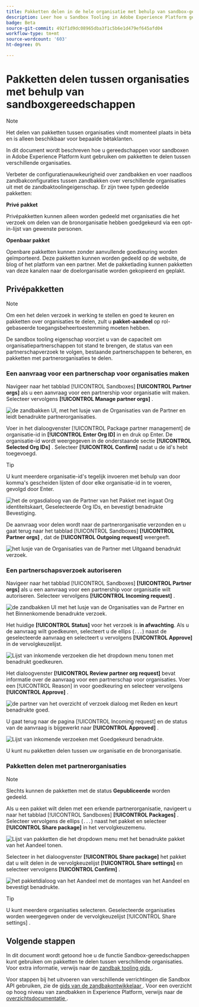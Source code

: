 ```yaml
---
title: Pakketten delen in de hele organisatie met behulp van sandbox-gereedschappen
description: Leer hoe u Sandbox Tooling in Adobe Experience Platform gebruikt om pakketten te delen tussen verschillende organisaties.
badge: Beta
source-git-commit: 492f1d9dc08965dba3f1c5b6e1d479ef645afd04
workflow-type: tm+mt
source-wordcount: '603'
ht-degree: 0%

---
```


# Pakketten delen tussen organisaties met behulp van sandboxgereedschappen

>[!NOTE]
>
>Het delen van pakketten tussen organisaties vindt momenteel plaats in bèta en is alleen beschikbaar voor bepaalde bètaklanten.

In dit document wordt beschreven hoe u gereedschappen voor sandboxen in Adobe Experience Platform kunt gebruiken om pakketten te delen tussen verschillende organisaties.

Verbeter de configuratienauwkeurigheid over zandbakken en voer naadloos zandbakconfiguraties tussen zandbakken over verschillende organisaties uit met de zandbaktoolingeigenschap. Er zijn twee typen gedeelde pakketten:

**Privé pakket**

Privépakketten kunnen alleen worden gedeeld met organisaties die het verzoek om delen van de bronorganisatie hebben goedgekeurd via een opt-in-lijst van gewenste personen.

**Openbaar pakket**

Openbare pakketten kunnen zonder aanvullende goedkeuring worden geïmporteerd. Deze pakketten kunnen worden gedeeld op de website, de blog of het platform van een partner. Met de pakketlading kunnen pakketten van deze kanalen naar de doelorganisatie worden gekopieerd en geplakt.

## Privépakketten

>[!NOTE]
>
>Om een het delen verzoek in werking te stellen en goed te keuren en pakketten over organisaties te delen, zult u **pakket-aandeel** op rol-gebaseerde toegangsbeheertoestemming moeten hebben.

De sandbox tooling eigenschap voorziet u van de capaciteit om organisatiepartnerschappen tot stand te brengen, de status van een partnerschapverzoek te volgen, bestaande partnerschappen te beheren, en pakketten met partnerorganisaties te delen.

### Een aanvraag voor een partnerschap voor organisaties maken

Navigeer naar het tabblad [!UICONTROL Sandboxes] **[!UICONTROL Partner orgs]** als u een aanvraag voor een partnership voor organisatie wilt maken. Selecteer vervolgens **[!UICONTROL Manage partner orgs]** .

![ de zandbakken UI, met het lusje van de Organisaties van de Partner en leidt benadrukte partnerorganisaties.](../images/ui/sandbox-tooling/private-manage-partner-orgs.png)

Voer in het dialoogvenster [!UICONTROL Package partner management] de organisatie-id in **[!UICONTROL Enter Org ID]** in en druk op Enter. De organisatie-id wordt weergegeven in de onderstaande sectie **[!UICONTROL Selected Org IDs]** . Selecteer **[!UICONTROL Confirm]** nadat u de id&#39;s hebt toegevoegd.

>[!TIP]
>
>U kunt meerdere organisatie-id&#39;s tegelijk invoeren met behulp van door komma&#39;s gescheiden lijsten of door elke organisatie-id in te voeren, gevolgd door Enter.

![ het de orgasdialoog van de Partner van het Pakket met ingaat Org identiteitskaart, Geselecteerde Org IDs, en bevestigt benadrukte Bevestiging.](../images/ui/sandbox-tooling/private-enter-org-id.png)

De aanvraag voor delen wordt naar de partnerorganisatie verzonden en u gaat terug naar het tabblad [!UICONTROL Sandboxes] **[!UICONTROL Partner orgs]** , dat de **[!UICONTROL Outgoing request]** weergeeft.

![ het lusje van de Organisaties van de Partner met Uitgaand benadrukt verzoek.](../images/ui/sandbox-tooling/private-outgoing-request.png)

### Een partnerschapsverzoek autoriseren

Navigeer naar het tabblad [!UICONTROL Sandboxes] **[!UICONTROL Partner orgs]** als u een aanvraag voor een partnership voor organisatie wilt autoriseren. Selecteer vervolgens **[!UICONTROL Incoming request]** .

![ de zandbakken UI met het lusje van de Organisaties van de Partner en het Binnenkomende benadrukte verzoek.](../images/ui/sandbox-tooling/private-authorise-partner-org.png)

Het huidige **[!UICONTROL Status]** voor het verzoek is **in afwachting**. Als u de aanvraag wilt goedkeuren, selecteert u de ellips (`...`) naast de geselecteerde aanvraag en selecteert u vervolgens **[!UICONTROL Approve]** in de vervolgkeuzelijst.

![ Lijst van inkomende verzoeken die het dropdown menu tonen met benadrukt goedkeuren.](../images/ui/sandbox-tooling/private-approve-partner-org.png)

Het dialoogvenster **[!UICONTROL Review partner org request]** bevat informatie over de aanvraag voor een partnerschap voor organisaties. Voer een [!UICONTROL Reason] in voor goedkeuring en selecteer vervolgens **[!UICONTROL Approve]** .

![ de partner van het overzicht of verzoek dialoog met Reden en keurt benadrukte goed.](../images/ui/sandbox-tooling/private-approval-partner-org.png)

U gaat terug naar de pagina [!UICONTROL Incoming request] en de status van de aanvraag is bijgewerkt naar **[!UICONTROL Approved]** .

![ Lijst van inkomende verzoeken met Goedgekeurd benadrukte.](../images/ui/sandbox-tooling/private-approved-partner-org.png)

U kunt nu pakketten delen tussen uw organisatie en de bronorganisatie.

### Pakketten delen met partnerorganisaties

>[!NOTE]
>
>Slechts kunnen de pakketten met de status **Gepubliceerde** worden gedeeld.

Als u een pakket wilt delen met een erkende partnerorganisatie, navigeert u naar het tabblad [!UICONTROL Sandboxes] **[!UICONTROL Packages]** . Selecteer vervolgens de ellips (`...`) naast het pakket en selecteer **[!UICONTROL Share package]** in het vervolgkeuzemenu.

![ Lijst van pakketten die het dropdown menu met het benadrukte pakket van het Aandeel tonen.](../images/ui/sandbox-tooling/private-share-package.png)

Selecteer in het dialoogvenster **[!UICONTROL Share package]** het pakket dat u wilt delen in de vervolgkeuzelijst **[!UICONTROL Share settings]** en selecteer vervolgens **[!UICONTROL Confirm]** .

![ het pakketdialoog van het Aandeel met de montages van het Aandeel en bevestigt benadrukte.](../images/ui/sandbox-tooling/private-share-package-confirm.png)

>[!TIP]
>
>U kunt meerdere organisaties selecteren. Geselecteerde organisaties worden weergegeven onder de vervolgkeuzelijst [!UICONTROL Share settings] .

## Volgende stappen

In dit document wordt getoond hoe u de functie Sandbox-gereedschappen kunt gebruiken om pakketten te delen tussen verschillende organisaties. Voor extra informatie, verwijs naar de [ zandbak tooling gids ](../ui/sandbox-tooling.md).

Voor stappen bij het uitvoeren van verschillende verrichtingen die Sandbox API gebruiken, zie de [ gids van de zandbakontwikkelaar ](../api/getting-started.md). Voor een overzicht op hoog niveau van zandbakken in Experience Platform, verwijs naar de [ overzichtsdocumentatie ](../home.md).
